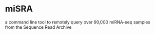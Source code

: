 # miSRA
a command line tool to remotely query over 90,000 miRNA-seq samples from the Sequence Read Archive
